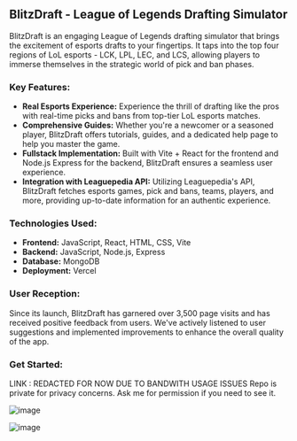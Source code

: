 ## **BlitzDraft - League of Legends Drafting Simulator**

BlitzDraft is an engaging League of Legends drafting simulator that brings the excitement of esports drafts to your fingertips. It taps into the top four regions of LoL esports - LCK, LPL, LEC, and LCS, allowing players to immerse themselves in the strategic world of pick and ban phases.

### **Key Features:**
- **Real Esports Experience:** Experience the thrill of drafting like the pros with real-time picks and bans from top-tier LoL esports matches.
- **Comprehensive Guides:** Whether you're a newcomer or a seasoned player, BlitzDraft offers tutorials, guides, and a dedicated help page to help you master the game.
- **Fullstack Implementation:** Built with Vite + React for the frontend and Node.js Express for the backend, BlitzDraft ensures a seamless user experience.
- **Integration with Leaguepedia API:** Utilizing Leaguepedia's API, BlitzDraft fetches esports games, pick and bans, teams, players, and more, providing up-to-date information for an authentic experience.

### **Technologies Used:**
- **Frontend:** JavaScript, React, HTML, CSS, Vite
- **Backend:** JavaScript, Node.js, Express
- **Database:** MongoDB
- **Deployment:** Vercel

### **User Reception:**
Since its launch, BlitzDraft has garnered over 3,500 page visits and has received positive feedback from users. We've actively listened to user suggestions and implemented improvements to enhance the overall quality of the app.

### **Get Started:**
LINK : REDACTED FOR NOW DUE TO BANDWITH USAGE ISSUES
Repo is private for privacy concerns. Ask me for permission if you need to see it.

![image](https://github.com/MiguelGGithub/BlitzDraftPublic/assets/122931039/1542faa2-e970-4e70-a235-1f25104f04db)

![image](https://github.com/MiguelGGithub/BlitzDraftPublic/assets/122931039/014771ac-89de-4b90-902e-9bf910ef4312)
